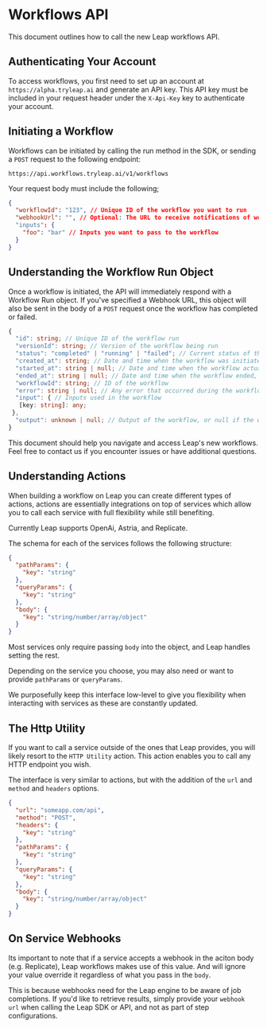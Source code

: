 # Workflows API

This document outlines how to call the new Leap workflows API.

## Authenticating Your Account

To access workflows, you first need to set up an account at `https://alpha.tryleap.ai` and generate an API key. This API key must be included in your request header under the `X-Api-Key` key to authenticate your account.

## Initiating a Workflow

Workflows can be initiated by calling the run method in the SDK, or sending a `POST` request to the following endpoint:

```text copy
https://api.workflows.tryleap.ai/v1/workflows
```

Your request body must include the following;

```json copy
{
  "workflowId": "123", // Unique ID of the workflow you want to run
  "webhookUrl": "", // Optional: The URL to receive notifications of workflow completion or failure
  "inputs": {
    "foo": "bar" // Inputs you want to pass to the workflow
  }
}
```

## Understanding the Workflow Run Object

Once a workflow is initiated, the API will immediately respond with a Workflow Run object. If you've specified a Webhook URL, this object will also be sent in the body of a `POST` request once the workflow has completed or failed.

```ts copy
{
  "id": string; // Unique ID of the workflow run
  "versionId": string; // Version of the workflow being run
  "status": "completed" | "running" | "failed"; // Current status of the workflow
  "created_at": string; // Date and time when the workflow was initiated
  "started_at": string | null; // Date and time when the workflow actually started, if applicable
  "ended_at": string | null; // Date and time when the workflow ended, if applicable
  "workflowId": string; // ID of the workflow
  "error": string | null; // Any error that occurred during the workflow, or null if the workflow completed successfully
  "input": { // Inputs used in the workflow
   [key: string]: any;
 },
  "output": unknown | null; // Output of the workflow, or null if the workflow failed
}
```

This document should help you navigate and access Leap's new workflows. Feel free to contact us if you encounter issues or have additional questions.

## Understanding Actions

When building a workflow on Leap you can create different types of actions, actions are essentially integrations on top of services which allow you to call each service with full flexibility while still benefiting.

Currently Leap supports OpenAi, Astria, and Replicate.

The schema for each of the services follows the following structure:

``` json copy
{
  "pathParams": {
    "key": "string"
  },
  "queryParams": {
    "key": "string"
  },
  "body": {
    "key": "string/number/array/object"
  }
}
```

Most services only require passing `body` into the object, and Leap handles setting the rest.

Depending on the service you choose, you may also need or want to provide `pathParams` or `queryParams`.

We purposefully keep this interface low-level to give you flexibility when interacting with services as these are constantly updated.

## The Http Utility

If you want to call a service outside of the ones that Leap provides, you will likely resort to the `HTTP Utility` action. This action enables you to call any HTTP endpoint you wish.

The interface is very similar to actions, but with the addition of the `url` and `method` and `headers` options.

``` json copy
{
  "url": "someapp.com/api",
  "method": "POST",
  "headers": {
    "key": "string"
  },
  "pathParams": {
    "key": "string"
  },
  "queryParams": {
    "key": "string"
  },
  "body": {
    "key": "string/number/array/object"
  }
}
```

## On Service Webhooks

Its important to note that if a service accepts a webhook in the aciton body (e.g. Replicate), Leap workflows makes use of this value. And will ignore your value override it regardless of what you pass in the `body`.

This is because webhooks need for the Leap engine to be aware of job completions. If you'd like to retrieve results, simply provide your `webhook url` when calling the Leap SDK or API, and not as part of step configurations.
